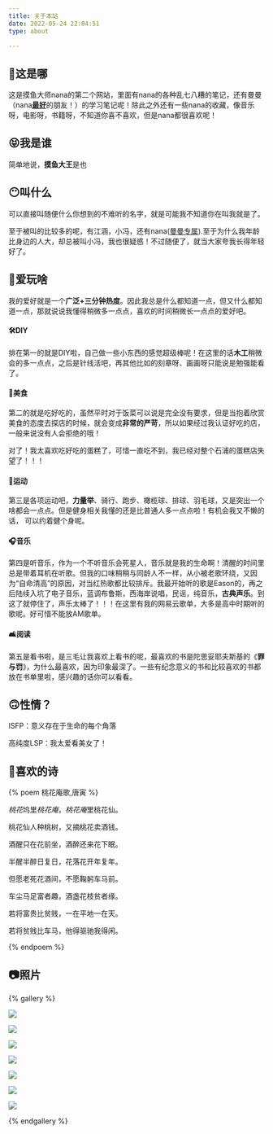 ```yaml
---
title: 关于本站
date: 2022-05-24 22:04:51
type: about
 
---
```


## 🏡这是哪

这是摸鱼大师nana的第二个网站，里面有nana的各种乱七八糟的笔记，还有曼曼（nana<u>**最好**</u>的朋友！）的学习笔记呢！除此之外还有一些nana的收藏，像音乐呀，电影呀，书籍呀，不知道你喜不喜欢，但是nana都很喜欢呢！

## 😝我是谁

简单地说，**摸鱼大王**是也

## 😶叫什么

可以直接叫随便什么你想到的不难听的名字，就是可能我不知道你在叫我就是了。

至于被叫的比较多的呢，有江涵，小冯，还有nana(<u>曼曼专属</u>).至于为什么我年龄比身边的人大，却总被叫小冯，我也很疑惑！不过随便了，就当大家夸我长得年轻好了。

## 🧸爱玩啥

我的爱好就是一个**广泛+三分钟热度**。因此我总是什么都知道一点，但又什么都知道一点，那就说说我懂得稍微多一点点，喜欢的时间稍微长一点点的爱好吧。

#### 🛠️DIY

排在第一的就是DIY啦，自己做一些小东西的感觉超级棒呢！在这里的话**木工**稍微会的多一点点，之后是针线活吧，再其他比如的刻章呀、画画呀只能说是勉强能看了。

#### 🍰美食

第二的就是吃好吃的，虽然平时对于饭菜可以说是完全没有要求，但是当抱着欣赏美食的态度去探店的时候，就会变成**非常的严苛**，所以如果经过我认证好吃的店，一般来说没有人会拒绝的哦！

对了！我太喜欢吃好吃的蛋糕了，可惜一直吃不到，我已经对整个石浦的蛋糕店失望了！！！

#### 🏉运动

第三是各项运动吧，**力量举**、骑行、跑步、橄榄球、排球、羽毛球，又是突出一个啥都会一点点。但是健身相关我懂的还是比普通人多一点点啦！有机会我又不懒的话， 可以约着健个身呢。

#### 🎧音乐

第四是听音乐，作为一个不听音乐会死星人，音乐就是我的生命啊！清醒的时间里总是带着耳机在听歌。但我的口味稍稍与同龄人不一样，从小被老歌环绕，又因为“自命清高”的原因，对当红热歌都比较排斥。我最开始听的歌是Eason的，再之后陆续入坑了电子音乐，蓝调布鲁斯，西海岸说唱，民谣，纯音乐，**古典声乐**。到这了就停住了，声乐太棒了！！！在这里有我的网易云歌单，大多是高中时期听的歌呢。好可惜不能放AM歌单。

#### 🛋️阅读

第五是看书啦，是三毛让我喜欢上看书的呢，最喜欢的书是陀思妥耶夫斯基的《**罪与罚**》，为什么最喜欢，因为印象最深了。一些有纪念意义的书和比较喜欢的书都放在书单里啦，感兴趣的话你可以看看。

## 🙃性情？

ISFP：意义存在于生命的每个角落

高纯度LSP：我太爱看美女了！

## 💬喜欢的诗

{% poem 桃花庵歌,唐寅 %}

*桃花*坞里*桃花庵*，*桃花庵*里桃花仙。

桃花仙人种桃树，又摘桃花卖酒钱。

酒醒只在花前坐，酒醉还来花下眠。

半醒半醉日复日，花落花开年复年。

但愿老死花酒间，不愿鞠躬车马前。

车尘马足富者趣，酒盏花枝贫者缘。

若将富贵比贫贱，一在平地一在天。

若将贫贱比车马，他得驱驰我得闲。

{% endpoem %}

## 📷照片

{% gallery %}

![](https://mewtiger-1311904225.cos.ap-nanjing.myqcloud.com/post/0e4d1b1e5ef4070bc7c3cd0373dfdd6.jpg)

![](https://mewtiger-1311904225.cos.ap-nanjing.myqcloud.com/post/5c85b0c7deaab6d8a87a8b4999a3083.jpg)

![](https://mewtiger-1311904225.cos.ap-nanjing.myqcloud.com/post/dd69f0f8f5e72c308dcc5ec90d9c46e.jpg)

![](https://mewtiger-1311904225.cos.ap-nanjing.myqcloud.com/post/3630c49bceede0114424911e0f07f79.jpg)

![](https://mewtiger-1311904225.cos.ap-nanjing.myqcloud.com/post/49699043ee373b0bcd464526463c256.jpg)

![](https://mewtiger-1311904225.cos.ap-nanjing.myqcloud.com/post/25badb86d35555f614ddd9846f71112.jpg)

![](https://mewtiger-1311904225.cos.ap-nanjing.myqcloud.com/post/2add26e70327f20cc9ae15c9d376154.jpg)

{% endgallery %}

